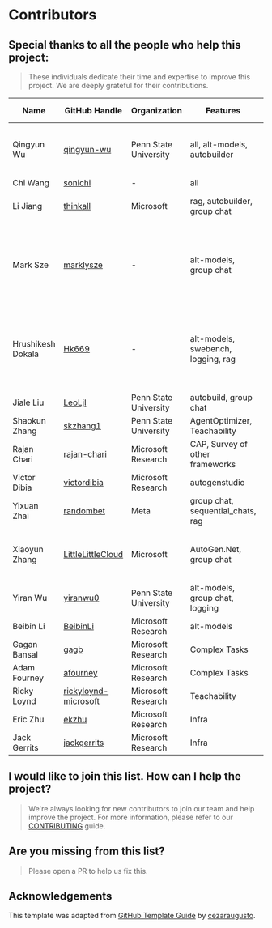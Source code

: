 # Contributors

## Special thanks to all the people who help this project:
> These individuals dedicate their time and expertise to improve this project. We are deeply grateful for their contributions.

| Name | GitHub Handle | Organization | Features | Roadmap Lead | Additional  Information |
|---|---|---|---|---|---|
| Qingyun Wu | [qingyun-wu](https://github.com/qingyun-wu) | Penn State University | all, alt-models, autobuilder | Yes | Available most of the time (US Eastern Time) |
| Chi Wang | [sonichi](https://github.com/sonichi) | - | all | Yes | |
| Li Jiang | [thinkall](https://github.com/thinkall) | Microsoft | rag, autobuilder, group chat | Yes | [Issue #1657](https://github.com/microsoft/autogen/issues/1657) - Beijing, GMT+8 |
| Mark Sze | [marklysze](https://github.com/marklysze) | - | alt-models, group chat | No | Generally available (Sydney, AU time) - Group Chat "auto" speaker selection |
| Hrushikesh Dokala | [Hk669](https://github.com/Hk669) | - | alt-models, swebench, logging, rag | No | [Issue #2946](https://github.com/microsoft/autogen/issues/2946), [Pull Request #2933](https://github.com/microsoft/autogen/pull/2933) - Available most of the time (India, GMT+5:30) |
| Jiale Liu | [LeoLjl](https://github.com/LeoLjl) | Penn State University | autobuild, group chat | No | |
| Shaokun Zhang | [skzhang1](https://github.com/skzhang1) | Penn State University | AgentOptimizer, Teachability            | Yes | [Issue #521](https://github.com/microsoft/autogen/issues/521)                         |
| Rajan Chari | [rajan-chari](https://github.com/rajan-chari) | Microsoft Research | CAP, Survey of other frameworks | No | |
| Victor Dibia | [victordibia](https://github.com/victordibia) | Microsoft Research | autogenstudio | Yes | [Issue #737](https://github.com/microsoft/autogen/issues/737) |
| Yixuan Zhai | [randombet](https://github.com/randombet) | Meta | group chat, sequential_chats, rag       | No | |
| Xiaoyun Zhang | [LittleLittleCloud](https://github.com/LittleLittleCloud) | Microsoft | AutoGen.Net, group chat | Yes | [Backlog - AutoGen.Net](https://github.com/microsoft/autogen/issues) - Available most of the time (PST) |
| Yiran Wu | [yiranwu0](https://github.com/yiranwu0) | Penn State University | alt-models, group chat, logging | Yes | |
| Beibin Li | [BeibinLi](https://github.com/BeibinLi) | Microsoft Research | alt-models | Yes | |
| Gagan Bansal | [gagb](https://github.com/gagb) | Microsoft Research |  Complex Tasks | | |
| Adam Fourney | [afourney](https://github.com/afourney) | Microsoft Research |  Complex Tasks | | |
| Ricky Loynd | [rickyloynd-microsoft](https://github.com/rickyloynd-microsoft) | Microsoft Research | Teachability | | |
| Eric Zhu | [ekzhu](https://github.com/ekzhu) | Microsoft Research |  Infra | | |
| Jack Gerrits | [jackgerrits](https://github.com/jackgerrits) | Microsoft Research |  Infra | | |


## I would like to join this list. How can I help the project?
> We're always looking for new contributors to join our team and help improve the project. For more information, please refer to our [CONTRIBUTING](https://microsoft.github.io/autogen/docs/contributor-guide/contributing) guide.


## Are you missing from this list?
> Please open a PR to help us fix this.


## Acknowledgements
This template was adapted from [GitHub Template Guide](https://github.com/cezaraugusto/github-template-guidelines/blob/master/.github/CONTRIBUTORS.md) by [cezaraugusto](https://github.com/cezaraugusto).
